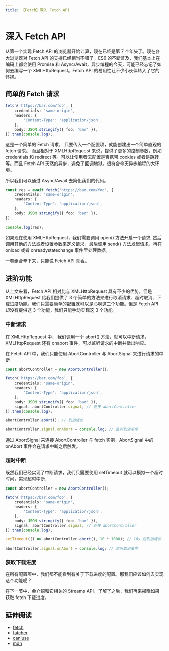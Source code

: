 ```yaml
---
title: 【Fetch】深入 Fetch API
---
```


# 深入 Fetch API

从第一个实现 Fetch API 的浏览器开始计算，现在已经是第 7 个年头了。现在各大浏览器对 Fetch API 的支持已经相当不错了。ES6 的不断普及，我们基本上在编码上都会使用 Promise 和 Async/Await，异步编程的今天，可能已经忘记了如何去编写一个 XMLHttpRequest。Fetch API 的易用性让不少小伙伴转入了它的怀抱。

## 简单的 Fetch 请求

```ts
fetch('https://bar.com/foo', {
    credentials: 'same-origin',
    headers: {
        'Content-Type': 'application/json',
    },
    body: JSON.stringify({ foo: 'bar' }),
}).then(console.log);
```

这是一个简单的 Fetch 请求， 只要传入一个配置项，就能创建出一个简单直观的 fetch 请求。 而且相对于 XMLHttpRequest 来说，提供了更多的控制参数，例如 credentials 和 redirect 等。可以让使用者去配置是否携带 cookies 或者是跳转等。而且 Fetch API 天然的异步，避免了回调地狱。很符合今天异步编程的大环境。

所以我们可以通过 Async/Await 去简化我们的代码。

```ts
const res = await fetch('https://bar.com/foo', {
    credentials: 'same-origin',
    headers: {
        'Content-Type': 'application/json',
    },
    body: JSON.stringify({ foo: 'bar' }),
});

console.log(res);
```

如果现在使用 XMLHttpRequest，我们需要调用 open() 方法开启一个请求, 然后调用其他的方法或者设置参数来定义请求，最后调用 send() 方法发起请求，再在 onload 或者 onreadystatechange 事件里处理数据。

一套组合拳下来，只能说 Fetch API 真香。

## 进阶功能

从上文来看，Fetch API 相对比与 XMLHttpRequest 具有不少的优势，但是 XMLHttpRequest 给我们提供了 3 个简单的方法来进行取消请求、超时取消、下载进度功能。我们只需要简单的配置就可以是心啊这三个功能。但是 Fetch API 却没有提供这 3 个功能，我们只能手动实现这 3 个功能。

### 中断请求

在 XMLHttpRequest 中， 我们调用一个 abort() 方法，就可以中断请求，XMLHttpRequest 还有 onabort 事件，可以监听请求的中断并做出响应。

在 Fetch API 中，我们只能使用 AbortController 与 AbortSignal 来进行请求的中断

```ts
const abortController = new AbortController();

fetch('https://bar.com/foo', {
    credentials: 'same-origin',
    headers: {
        'Content-Type': 'application/json',
    },
    body: JSON.stringify({ foo: 'bar' }),
    signal: abortController.signal, // 连接 abortController
}).then(console.log);

abortController.abort(); // 取消请求

abortController.signal.onAbort = console.log; // 监听取消事件
```

通过 AbortSignal 来连接 AbortController 与 fetch 实例，AbortSignal 中的 onAbort 事件会在请求中断之后触发。

### 超时中断

既然我们已经实现了中断请求，我们只需要使用 setTimeout 就可以模拟一个超时时间，实现超时中断.

```ts
const abortController = new AbortController();

fetch('https://bar.com/foo', {
    credentials: 'same-origin',
    headers: {
        'Content-Type': 'application/json',
    },
    body: JSON.stringify({ foo: 'bar' }),
    signal: abortController.signal, // 连接 abortController
}).then(console.log);

setTimeout(() => abortController.abort(), 10 * 1000); // 10s 后取消请求

abortController.signal.onAbort = console.log; // 监听取消事件
```

### 获取下载进度

在所有配置项中，我们都不能看到有关于下载进度的配置。那我们应该如何去实现这个功能呢？

在下一节中，会介绍和它相关的 Streams API，了解了之后，我们再来揭晓如果获取 fetch 下载进度。

## 延伸阅读

-   [fetch](https://developer.mozilla.org/zh-CN/docs/Web/API/fetch)
-   [fatcher](https://github.com/fanhaoyuan/fatcher)
-   [caniuse](https://caniuse.com/fetch)
-   [mdn](https://developer.mozilla.org/zh-CN/docs/Web/API/Fetch_API)
